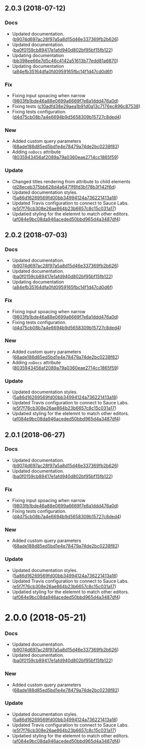 <a name="2.0.3"></a>
## 2.0.3 (2018-07-12)


### Docs

* Updated documentation. ([b9074d697ac28f97a5a8d15d46e337369fb2b626](https://github.com/advanced-rest-client/api-url-params-editor/commit/b9074d697ac28f97a5a8d15d46e337369fb2b626))
* Updated documentation. ([ba0f0159cb89417e1afd940d802bf95bf15fb122](https://github.com/advanced-rest-client/api-url-params-editor/commit/ba0f0159cb89417e1afd940d802bf95bf15fb122))
* Updating documentation ([bb398ee66e7d5c46c4142a51613b77edd81a6870](https://github.com/advanced-rest-client/api-url-params-editor/commit/bb398ee66e7d5c46c4142a51613b77edd81a6870))
* Updating documentation ([a84efb35164dfa0fd0959165fbc14f1d47cd0d6f](https://github.com/advanced-rest-client/api-url-params-editor/commit/a84efb35164dfa0fd0959165fbc14f1d47cd0d6f))

### Fix

* Fixing input spoacing when narrow ([9803fb1bde46a88e0699a6669f7e8a1ddd476a0d](https://github.com/advanced-rest-client/api-url-params-editor/commit/9803fb1bde46a88e0699a6669f7e8a1ddd476a0d))
* Fixing tests ([c10adfd38e29aea1b91d0a13c7176ec896c87538](https://github.com/advanced-rest-client/api-url-params-editor/commit/c10adfd38e29aea1b91d0a13c7176ec896c87538))
* Fixing tests configuration. ([d4d75cb08b7a4e6694b9d5658309b15727c8ded4](https://github.com/advanced-rest-client/api-url-params-editor/commit/d4d75cb08b7a4e6694b9d5658309b15727c8ded4))

### New

* Added custom query parameters ([68ade188d85ed5bd1e4e78479a74de2bc0238f82](https://github.com/advanced-rest-client/api-url-params-editor/commit/68ade188d85ed5bd1e4e78479a74de2bc0238f82))
* Adding `noDocs` attribute ([8035943456af2089a79a0360eae2714cc1865f59](https://github.com/advanced-rest-client/api-url-params-editor/commit/8035943456af2089a79a0360eae2714cc1865f59))

### Update

* Changed titles rendering from attribute to child elements ([d28eceb375bb628d4a6471f6fd3b178b3f142f6d](https://github.com/advanced-rest-client/api-url-params-editor/commit/d28eceb375bb628d4a6471f6fd3b178b3f142f6d))
* Updated documentation styles. ([5a86d16269569fd00bb34994124a736221413a18](https://github.com/advanced-rest-client/api-url-params-editor/commit/5a86d16269569fd00bb34994124a736221413a18))
* Updated Travis configuration to connect to Sauce Labs. ([e5f7f76cb308e26ae864b23b6657c8c15c031a17](https://github.com/advanced-rest-client/api-url-params-editor/commit/e5f7f76cb308e26ae864b23b6657c8c15c031a17))
* Updatied styling for the elelemnt to match other editors. ([af084e9bc08da946aceded50bbd965d4a3487df4](https://github.com/advanced-rest-client/api-url-params-editor/commit/af084e9bc08da946aceded50bbd965d4a3487df4))



<a name="2.0.2"></a>
## 2.0.2 (2018-07-03)


### Docs

* Updated documentation. ([b9074d697ac28f97a5a8d15d46e337369fb2b626](https://github.com/advanced-rest-client/api-url-params-editor/commit/b9074d697ac28f97a5a8d15d46e337369fb2b626))
* Updated documentation. ([ba0f0159cb89417e1afd940d802bf95bf15fb122](https://github.com/advanced-rest-client/api-url-params-editor/commit/ba0f0159cb89417e1afd940d802bf95bf15fb122))
* Updating documentation ([a84efb35164dfa0fd0959165fbc14f1d47cd0d6f](https://github.com/advanced-rest-client/api-url-params-editor/commit/a84efb35164dfa0fd0959165fbc14f1d47cd0d6f))

### Fix

* Fixing input spoacing when narrow ([9803fb1bde46a88e0699a6669f7e8a1ddd476a0d](https://github.com/advanced-rest-client/api-url-params-editor/commit/9803fb1bde46a88e0699a6669f7e8a1ddd476a0d))
* Fixing tests configuration. ([d4d75cb08b7a4e6694b9d5658309b15727c8ded4](https://github.com/advanced-rest-client/api-url-params-editor/commit/d4d75cb08b7a4e6694b9d5658309b15727c8ded4))

### New

* Added custom query parameters ([68ade188d85ed5bd1e4e78479a74de2bc0238f82](https://github.com/advanced-rest-client/api-url-params-editor/commit/68ade188d85ed5bd1e4e78479a74de2bc0238f82))
* Adding `noDocs` attribute ([8035943456af2089a79a0360eae2714cc1865f59](https://github.com/advanced-rest-client/api-url-params-editor/commit/8035943456af2089a79a0360eae2714cc1865f59))

### Update

* Updated documentation styles. ([5a86d16269569fd00bb34994124a736221413a18](https://github.com/advanced-rest-client/api-url-params-editor/commit/5a86d16269569fd00bb34994124a736221413a18))
* Updated Travis configuration to connect to Sauce Labs. ([e5f7f76cb308e26ae864b23b6657c8c15c031a17](https://github.com/advanced-rest-client/api-url-params-editor/commit/e5f7f76cb308e26ae864b23b6657c8c15c031a17))
* Updatied styling for the elelemnt to match other editors. ([af084e9bc08da946aceded50bbd965d4a3487df4](https://github.com/advanced-rest-client/api-url-params-editor/commit/af084e9bc08da946aceded50bbd965d4a3487df4))



<a name="2.0.1"></a>
## 2.0.1 (2018-06-27)


### Docs

* Updated documentation. ([b9074d697ac28f97a5a8d15d46e337369fb2b626](https://github.com/advanced-rest-client/api-url-params-editor/commit/b9074d697ac28f97a5a8d15d46e337369fb2b626))
* Updated documentation. ([ba0f0159cb89417e1afd940d802bf95bf15fb122](https://github.com/advanced-rest-client/api-url-params-editor/commit/ba0f0159cb89417e1afd940d802bf95bf15fb122))

### Fix

* Fixing input spoacing when narrow ([9803fb1bde46a88e0699a6669f7e8a1ddd476a0d](https://github.com/advanced-rest-client/api-url-params-editor/commit/9803fb1bde46a88e0699a6669f7e8a1ddd476a0d))
* Fixing tests configuration. ([d4d75cb08b7a4e6694b9d5658309b15727c8ded4](https://github.com/advanced-rest-client/api-url-params-editor/commit/d4d75cb08b7a4e6694b9d5658309b15727c8ded4))

### New

* Added custom query parameters ([68ade188d85ed5bd1e4e78479a74de2bc0238f82](https://github.com/advanced-rest-client/api-url-params-editor/commit/68ade188d85ed5bd1e4e78479a74de2bc0238f82))

### Update

* Updated documentation styles. ([5a86d16269569fd00bb34994124a736221413a18](https://github.com/advanced-rest-client/api-url-params-editor/commit/5a86d16269569fd00bb34994124a736221413a18))
* Updated Travis configuration to connect to Sauce Labs. ([e5f7f76cb308e26ae864b23b6657c8c15c031a17](https://github.com/advanced-rest-client/api-url-params-editor/commit/e5f7f76cb308e26ae864b23b6657c8c15c031a17))
* Updatied styling for the elelemnt to match other editors. ([af084e9bc08da946aceded50bbd965d4a3487df4](https://github.com/advanced-rest-client/api-url-params-editor/commit/af084e9bc08da946aceded50bbd965d4a3487df4))



<a name="2.0.0"></a>
# 2.0.0 (2018-05-21)


### Docs

* Updated documentation. ([b9074d697ac28f97a5a8d15d46e337369fb2b626](https://github.com/advanced-rest-client/api-url-params-editor/commit/b9074d697ac28f97a5a8d15d46e337369fb2b626))
* Updated documentation. ([ba0f0159cb89417e1afd940d802bf95bf15fb122](https://github.com/advanced-rest-client/api-url-params-editor/commit/ba0f0159cb89417e1afd940d802bf95bf15fb122))

### New

* Added custom query parameters ([68ade188d85ed5bd1e4e78479a74de2bc0238f82](https://github.com/advanced-rest-client/api-url-params-editor/commit/68ade188d85ed5bd1e4e78479a74de2bc0238f82))

### Update

* Updated documentation styles. ([5a86d16269569fd00bb34994124a736221413a18](https://github.com/advanced-rest-client/api-url-params-editor/commit/5a86d16269569fd00bb34994124a736221413a18))
* Updated Travis configuration to connect to Sauce Labs. ([e5f7f76cb308e26ae864b23b6657c8c15c031a17](https://github.com/advanced-rest-client/api-url-params-editor/commit/e5f7f76cb308e26ae864b23b6657c8c15c031a17))
* Updatied styling for the elelemnt to match other editors. ([af084e9bc08da946aceded50bbd965d4a3487df4](https://github.com/advanced-rest-client/api-url-params-editor/commit/af084e9bc08da946aceded50bbd965d4a3487df4))



